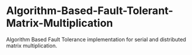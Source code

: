 # Algorithm-Based-Fault-Tolerant-Matrix-Multiplication
Algorithm Based Fault Tolerance implementation for serial and distributed matrix multiplication.
